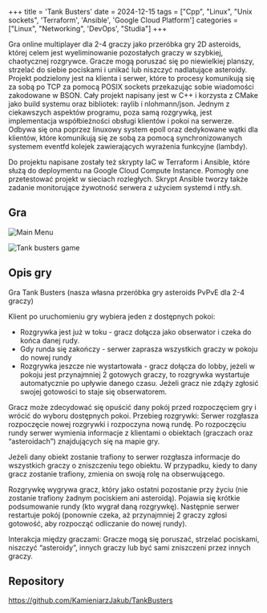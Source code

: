 +++
title = 'Tank Busters'
date = 2024-12-15
tags = ["Cpp", "Linux", "Unix sockets", 'Terraform', 'Ansible', 'Google Cloud Platform']
categories = ["Linux", "Networking", 'DevOps', "Studia"]
+++

Gra online multiplayer dla 2-4 graczy jako przeróbka gry 2D asteroids, której celem jest wyeliminowanie pozostałych graczy w szybkiej, chaotycznej rozgrywce. Gracze mogą poruszać się po niewielkiej planszy, strzelać do siebie pociskami i unikać lub niszczyć nadlatujące asteroidy. Projekt podzielony jest na klienta i serwer, które to procesy komunikują się za sobą po TCP za pomocą POSIX sockets przekazując sobie wiadomości zakodowane w BSON. Cały projekt napisany jest w C++ i korzysta z CMake jako build systemu oraz bibliotek: raylib i nlohmann/json. Jednym z ciekawszych aspektów programu, poza samą rozgrywką, jest implementacja współbieżności obsługi klientów i pokoi na serwerze. Odbywa się ona poprzez linuxowy system epoll oraz dedykowane wątki dla klientów, które komunikują się ze sobą za pomocą synchronizowanych systemem eventfd kolejek zawierających wyrażenia funkcyjne (lambdy).

Do projektu napisane zostały też skrypty IaC w Terraform i Ansible, które służą do deploymentu na Google Cloud Compute Instance. Pomogły one przetestować projekt w sieciach rozległych. Skrypt Ansible tworzy także zadanie monitorujące żywotność serwera z użyciem systemd i ntfy.sh.

## Gra

![Main Menu](tank-busters-menu.png)

![Tank busters game](tank-busters-game.png)

## Opis gry

Gra Tank Busters (nasza własna przeróbka gry asteroids PvPvE dla 2-4 graczy)

Klient po uruchomieniu gry wybiera jeden z dostępnych pokoi:

- Rozgrywka jest już w toku - gracz dołącza jako obserwator i czeka do końca danej rudy.
- Gdy runda się zakończy - serwer zaprasza wszystkich graczy w pokoju do nowej rundy
- Rozgrywka jeszcze nie wystartowała - gracz dołącza do lobby, jeżeli w pokoju jest przynajmniej 2 gotowych graczy, to rozgrywka wystartuje automatycznie po upływie danego czasu. Jeżeli gracz nie zdąży zgłosić swojej gotowości to staje się obserwatorem.

Gracz może zdecydować się opuścić dany pokój przed rozpoczęciem gry i wrócić do wyboru dostępnych pokoi.
Przebieg rozgrywki: Serwer rozgłasza rozpoczęcie nowej rozgrywki i rozpoczyna nową rundę. Po rozpoczęciu rundy serwer wymienia informacje z klientami o obiektach (graczach oraz “asteroidach”) znajdujących się na mapie gry.

Jeżeli dany obiekt zostanie trafiony to serwer rozgłasza informacje do wszystkich graczy o zniszczeniu tego obiektu. W przypadku, kiedy to dany gracz zostanie trafiony, zmienia on swoją rolę na obserwującego.

Rozgrywkę wygrywa gracz, który jako ostatni pozostanie przy życiu (nie zostanie trafiony żadnym pociskiem ani asteroidą). Pojawia się krótkie podsumowanie rundy (kto wygrał daną rozgrywkę). Następnie serwer restartuje pokój (ponownie czeka, aż przynajmniej 2 graczy zgłosi gotowość, aby rozpocząć odliczanie do nowej rundy).

Interakcja między graczami: Gracze mogą się poruszać, strzelać pociskami, niszczyć “asteroidy”, innych graczy lub być sami zniszczeni przez innych graczy.

## Repository

<https://github.com/KamieniarzJakub/TankBusters>
